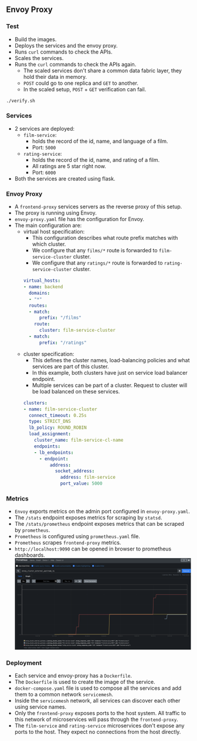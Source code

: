 ## Envoy Proxy

### Test
* Build the images.
* Deploys the services and the envoy proxy.
* Runs `curl` commands to check the APIs.
* Scales the services.
* Runs the `curl` commands to check the APIs again.
  * The scaled services don't share a common data fabric layer, they hold their data in memory.
  * `POST` could go to one replica and `GET` to another.
  * In the scaled setup, `POST` + `GET` verification can fail.
```bash
./verify.sh
```

### Services
* 2 services are deployed:
  * `film-service`:
    * holds the record of the id, name, and language of a film.
    * Port: `5000`
  * `rating-service`:
    * holds the record of the id, name, and rating of a film.
    * All ratings are 5 star right now.
    * Port: `6000`
* Both the services are created using flask.

### Envoy Proxy
* A `frontend-proxy` services servers as the reverse proxy of this setup.
* The proxy is running using Envoy.
* `envoy-proxy.yaml` file has the configuration for Envoy.
* The main configuration are:
  * virtual host specification:
    * This configuration describes what route prefix matches with which cluster.
    * We configure that any `films/*` route is forwarded to `film-service-cluster` cluster.
    * We configure that any `ratings/*` route is forwarded to `rating-service-cluster` cluster.
    ```yaml
    virtual_hosts:
    - name: backend
      domains:
      - "*"
      routes:
      - match:
          prefix: "/films"
        route:
          cluster: film-service-cluster
      - match:
          prefix: "/ratings"
    ```
  * cluster specification:
    * This defines the cluster names, load-balancing policies and what services are part of this cluster.
    * In this example, both clusters have just on service load balancer endpoint.
    * Multiple services can be part of a cluster. Request to cluster will be load balanced on these services.
    ```yaml
    clusters:
    - name: film-service-cluster
      connect_timeout: 0.25s
      type: STRICT_DNS
      lb_policy: ROUND_ROBIN
      load_assignment:
        cluster_name: film-service-cl-name
        endpoints:
        - lb_endpoints:
          - endpoint:
              address:
                socket_address:
                  address: film-service
                  port_value: 5000
    ```

### Metrics
* `Envoy` exports metrics on the admin port configured in `envoy-proxy.yaml`.
* The `/stats` endpoint exposes metrics for scraping by `statsd`.
* The `/stats/prometheus` endpoint exposes metrics that can be scraped by `prometheus`.
* `Prometheus` is configured using `prometheus.yaml` file.
* `Prometheus` scrapes `frontend-proxy` metrics.
* `http://localhost:9090` can be opened in browser to prometheus dashboards.
![Prometheus dashboard](./dashboard-prometheus.png)


### Deployment
* Each service and envoy-proxy has a `Dockerfile`.
* The `Dockerfile` is used to create the image of the service.
* `docker-compose.yaml` file is used to compose all the services and add them to a common network `servicemesh`.
* Inside the `servicemesh` network, all services can discover each other using service names.
* Only the `frontend-proxy` exposes ports to the host system. All traffic to this network of microservices will pass through the `frontend-proxy`.
* The `film-service` and `rating-service` microservices don't expose any ports to the host. They expect no connections from the host directly.
